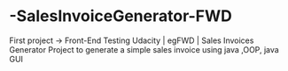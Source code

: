 # -SalesInvoiceGenerator-FWD
First project -> Front-End Testing Udacity | egFWD | Sales Invoices Generator Project to generate a simple sales invoice using java ,OOP, java GUI
